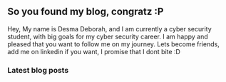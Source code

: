 ## So you found my blog, congratz :P 

Hey, 
My name is Desma Deborah, and I am currently a cyber security student, with big goals for my 
cyber security career. I am happy and pleased that you want to follow me on my journey. 
Lets become friends, add me on linkedin if you want, I promise that I dont bite :D 

### Latest blog posts

<!-- BLOG-POST-LIST:START -->
<!-- BLOG-POST-LIST:END -->
